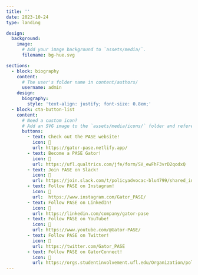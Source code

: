 ```yaml
---
title: ''
date: 2023-10-24
type: landing

design:
  background:
    image:
      # Add your image background to `assets/media/`.
      filename: bg-hue.svg

sections:
  - block: biography
    content:
      # The user's folder name in content/authors/
      username: admin
    design:
      biography:
        style: 'text-align: justify; font-size: 0.8em;'
  - block: cta-button-list
    content:
      # Need a custom icon?
      # Add an SVG image to the `assets/media/icons/` folder and reference it in the `icon` field below
      buttons:
        - text: Check out the PASE website!
          icon: 🐊
          url: https://gator-pase.netlify.app/
        - text: Become a PASE Gator!
          icon: 🐊
          url: https://ufl.qualtrics.com/jfe/form/SV_ewFhF3vrD2qodxQ
        - text: Join PASE on Slack!
          icon: 🐊
          url: https://join.slack.com/t/policyadvocac-blu4799/shared_invite/zt-22ilb83ed-jPSasrd50yH4epvTy8hINA
        - text: Follow PASE on Instagram!
          icon: 🐊
          url:  https://www.instagram.com/Gator_PASE/
        - text: Follow PASE on LinkedIn!
          icon: 🐊
          url: https://linkedin.com/company/gator-pase
        - text: Follow PASE on YouTube!
          icon: 🐊
          url: https://www.youtube.com/@Gator-PASE/
        - text: Follow PASE on Twitter!
          icon: 🐊
          url: https://twitter.com/Gator_PASE
        - text: Follow PASE on GatorConnect!
          icon: 🐊
          url: https://orgs.studentinvolvement.ufl.edu/Organization/policy-advocacy-in-science-and-engineering
---
```

